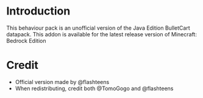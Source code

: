 # Introduction
This behaviour pack is an unofficial version of the Java Edition BulletCart datapack.
This addon is available for the latest release version of Minecraft: Bedrock Edition
# Credit
- Official version made by @flashteens
- When redistributing, credit both @TomoGogo and @flashteens
